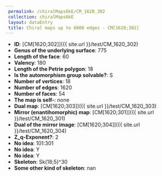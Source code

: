 ```yaml
--- 
 permalink: /chiralMaps6kE/CM_1620_302 
 collection: chiralMaps6kE
 layout: dataEntry
 title: Chiral maps up to 6000 edges - CM[1620;302]
---
```


- **ID**: [CM[1620;302]]({{ site.url }}/test/CM_1620_302)
- **Genus of the underlying surface**: 775
- **Length of the face**: 60
- **Valency**: 180
- **Length of the Petrie polygon**: 18
- **Is the automorphism group solvable?**: S
- **Number of vertices**: 18
- **Number of edges**: 1620
- **Number of faces**: 54
- **The map is self-**: none
- **Dual map**: [CM[1620;303]]({{ site.url }}/test/CM_1620_303)
- **Mirror (enantihomorphic) map**: [CM[1620;301]]({{ site.url }}/test/CM_1620_301)
- **Dual of the mirror image**: [CM[1620;304]]({{ site.url }}/test/CM_1620_304)
- **Z_q-Exponent?**: 2
- **No idea**:  101:301
- **No idea**: Y
- **No idea**: Y
- **Skeleton**: Sk(18;5)^30
- **Some other kind of skeleton**: nan
